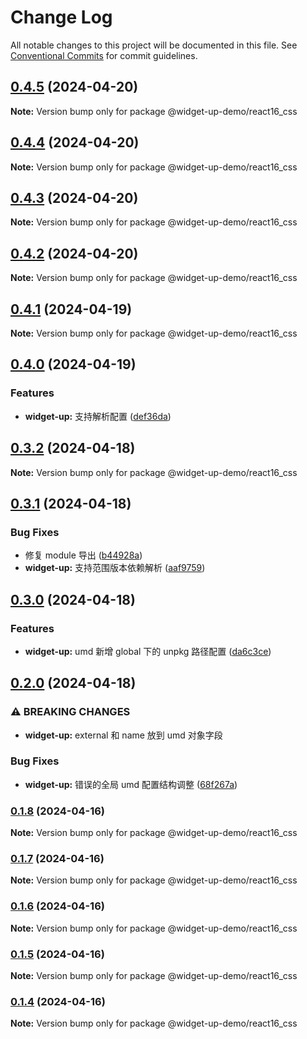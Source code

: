 # Change Log

All notable changes to this project will be documented in this file.
See [Conventional Commits](https://conventionalcommits.org) for commit guidelines.

## [0.4.5](https://github.com/tolerance-go/widget-up/compare/@widget-up-demo/react16_css@0.4.4...@widget-up-demo/react16_css@0.4.5) (2024-04-20)

**Note:** Version bump only for package @widget-up-demo/react16_css





## [0.4.4](https://github.com/tolerance-go/widget-up/compare/@widget-up-demo/react16_css@0.4.3...@widget-up-demo/react16_css@0.4.4) (2024-04-20)

**Note:** Version bump only for package @widget-up-demo/react16_css






## [0.4.3](https://github.com/tolerance-go/widget-up/compare/@widget-up-demo/react16_css@0.4.2...@widget-up-demo/react16_css@0.4.3) (2024-04-20)

**Note:** Version bump only for package @widget-up-demo/react16_css





## [0.4.2](https://github.com/tolerance-go/widget-up/compare/@widget-up-demo/react16_css@0.4.1...@widget-up-demo/react16_css@0.4.2) (2024-04-20)

**Note:** Version bump only for package @widget-up-demo/react16_css





## [0.4.1](https://github.com/tolerance-go/widget-up/compare/@widget-up-demo/react16_css@0.4.0...@widget-up-demo/react16_css@0.4.1) (2024-04-19)

**Note:** Version bump only for package @widget-up-demo/react16_css





## [0.4.0](https://github.com/tolerance-go/widget-up/compare/@widget-up-demo/react16_css@0.3.2...@widget-up-demo/react16_css@0.4.0) (2024-04-19)


### Features

* **widget-up:** 支持解析配置 ([def36da](https://github.com/tolerance-go/widget-up/commit/def36da30542f368c20ee3bdba9dd96c004fe834))



## [0.3.2](https://github.com/tolerance-go/widget-up/compare/@widget-up-demo/react16_css@0.3.1...@widget-up-demo/react16_css@0.3.2) (2024-04-18)

**Note:** Version bump only for package @widget-up-demo/react16_css





## [0.3.1](https://github.com/tolerance-go/widget-up/compare/@widget-up-demo/react16_css@0.3.0...@widget-up-demo/react16_css@0.3.1) (2024-04-18)


### Bug Fixes

* 修复 module 导出 ([b44928a](https://github.com/tolerance-go/widget-up/commit/b44928a28b3f625b82f837b27be692ce06e731ab))
* **widget-up:** 支持范围版本依赖解析 ([aaf9759](https://github.com/tolerance-go/widget-up/commit/aaf97596687307b0146b0ef696cd2be5b6e38b29))



## [0.3.0](https://github.com/tolerance-go/widget-up/compare/@widget-up-demo/react16_css@0.2.0...@widget-up-demo/react16_css@0.3.0) (2024-04-18)


### Features

* **widget-up:** umd 新增 global 下的 unpkg 路径配置 ([da6c3ce](https://github.com/tolerance-go/widget-up/commit/da6c3cec88798d30504f73a64cc18fa0cffc1f04))



## [0.2.0](https://github.com/tolerance-go/widget-up/compare/@widget-up-demo/react16_css@0.1.8...@widget-up-demo/react16_css@0.2.0) (2024-04-18)


### ⚠ BREAKING CHANGES

* **widget-up:** external 和 name 放到 umd 对象字段

### Bug Fixes

* **widget-up:** 错误的全局 umd 配置结构调整 ([68f267a](https://github.com/tolerance-go/widget-up/commit/68f267a7e6e820ad0b4814b37f6d05c880cfc6d7))



### [0.1.8](https://github.com/tolerance-go/widget-up/compare/@widget-up-demo/react16_css@0.1.7...@widget-up-demo/react16_css@0.1.8) (2024-04-16)

**Note:** Version bump only for package @widget-up-demo/react16_css





### [0.1.7](https://github.com/tolerance-go/widget-up/compare/@widget-up-demo/react16_css@0.1.6...@widget-up-demo/react16_css@0.1.7) (2024-04-16)

**Note:** Version bump only for package @widget-up-demo/react16_css





### [0.1.6](https://github.com/tolerance-go/widget-up/compare/@widget-up-demo/react16_css@0.1.5...@widget-up-demo/react16_css@0.1.6) (2024-04-16)

**Note:** Version bump only for package @widget-up-demo/react16_css





### [0.1.5](https://github.com/tolerance-go/widget-up/compare/@widget-up-demo/react16_css@0.1.4...@widget-up-demo/react16_css@0.1.5) (2024-04-16)

**Note:** Version bump only for package @widget-up-demo/react16_css





### [0.1.4](https://github.com/tolerance-go/widget-up/compare/@widget-up-demo/react16_css@0.1.3...@widget-up-demo/react16_css@0.1.4) (2024-04-16)

**Note:** Version bump only for package @widget-up-demo/react16_css
